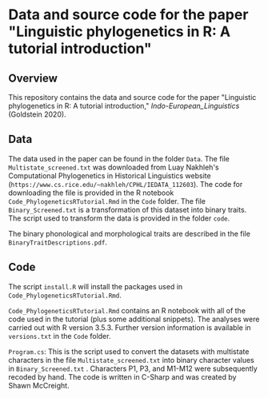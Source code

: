 # Data and source code for the paper "Linguistic phylogenetics in R: A tutorial introduction"


## Overview

This repository contains the data and source code for the paper "Linguistic phylogenetics in R: A tutorial introduction," _Indo-European_Linguistics_ (Goldstein 2020).

## Data

The data used in the paper can be found in the folder `Data`. The file `Multistate_screened.txt` was downloaded from Luay Nakhleh's Computational Phylogenetics in Historical Linguistics website  (`https://www.cs.rice.edu/~nakhleh/CPHL/IEDATA_112603`). The code for downloading the file is provided in the R notebook `Code_PhylogeneticsRTutorial.Rmd`  in the `Code` folder. The file `Binary_Screened.txt` is a transformation of this dataset into binary traits. The script used to transform the data is provided in the folder `code`.

The binary phonological and morphological traits are described in the file `BinaryTraitDescriptions.pdf`.

## Code

The script `install.R`  will install the packages used in `Code_PhylogeneticsRTutorial.Rmd`.

`Code_PhylogeneticsRTutorial.Rmd` contains an R notebook with all of the code used in the tutorial (plus some additional snippets). The analyses were carried out with R version 3.5.3. Further version information is available in `versions.txt` in the `Code` folder.

`Program.cs`: This is the script used to convert the datasets with multistate characters in the file `Multistate_screened.txt` into binary character values in  `Binary_Screened.txt` . Characters P1, P3, and M1-M12 were subsequently recoded by hand. The code is written in C-Sharp and was created by Shawn McCreight.


